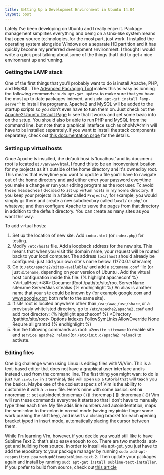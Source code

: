 ```yaml
---
title: Setting Up a Development Environment in Ubuntu 14.04
layout: post
---
```


Lately I've been developing on Ubuntu and I really enjoy it. Package management simplifies everything and being on a Unix-like system means that open-source technologies, for the most part, just work. I installed the operating system alongside Windows on a separate HD partition and it has quickly become my preferred development environment. I thought I would write a quick post talking about some of the things that I did to get a nice environment up and running.

### Getting the LAMP stack ###

One of the first things that you'll probably want to do is install Apache, PHP, and MySQL. The [Advanced Packaging Tool](https://help.ubuntu.com/12.04/serverguide/apt-get.html) makes this as easy as running the following commands: `sudo apt-get update` to make sure that you have the most up to date packages indexed, and `sudo apt-get install lamp-server^` to install the programs. Apache2 and MySQL will be added to the startup scripts so you don't even have to turn them on. Just check out the [Apache2 Ubuntu Default Page](http://localhost) to see that it works and get some basic info on the setup. You should also be able to run PHP and MySQL from the command line, but note that a graphical interface such as [phpMyAdmin](http://www.phpmyadmin.net/home_page/index.php) will have to be installed separately. If you want to install the stack components separately, check out [this documentation page](https://help.ubuntu.com/community/ApacheMySQLPHP) for the details.

### Setting up virtual hosts ###

Once Apache is installed, the default host is 'localhost' and its document root is located at `/var/www/html`. I found this to be an inconvenient location for my projects as it's outside of the home directory and it's owned by root. This means that everytime you want to update a file you'll have to navigate out of the home directory and and either enter your password everytime you make a change or run your editing program as the root user. To avoid these headaches I decided to set up virtual hosts in my home directory. If you keep your projects in a folder called `Projects/`, for example, you would simply go there and create a new subdirectory called `local/` or `php/` or whatever, and then configure Apache to serve the pages from that directory in addition to the default directory. You can create as many sites as you want this way.

To add virtual hosts:

1. Set up the location of new site. Add `index.html` (or `index.php`) for testing.
2. Modify `/etc/hosts` file. Add a loopback address for the new site. This means that when you visit this domain name, your request will be routed back to your local computer. The address `localhost` should already be configured; just add your own site's name below. (127.0.0.1 <tab> sitename)
3. Go to `/etc/apache2/sites-available/` and add a `sitename.conf` file (or just `sitename`, depending on your version of Ubuntu). Add the virtual host configuration inside this file:
{% highlight apacheconf %}
    <VirtualHost *:80>
        DocumentRoot /path/to/site/root
	ServerName sitename
	ServerAlias sitealias
    </VirtualHost>
{% endhighlight %}
An alias is another name that your site could be known by (for example google.com and www.google.com both refer to the same site).
4. If site root is located anywhere other than `/var/www`, `/usr/share`, or a previously whitelisted directory, go to `/etc/apache2/apache2.conf` and add root directory:
{% highlight apacheconf %}
    <Directory /path/to/site/root>
        Options Indexes FollowSymLinks
        AllowOverride None
        Require all granted
    </Directory>
{% endhighlight %}
5. Run the following commands as root: `a2ensite sitename` to enable site and `service apache2 reload` (or `/etc/init.d/apache2 reload`) to activate.

### Editing files ###

One big challenge when using Linux is editing files with Vi/Vim. This is a text-based editor that does not have a graphical user interface and is instead used from the command line. The first thing you might want to do is just run `vimtutor` in a terminal; this will open up a tutorial that will teach you the basics. Maybe one of the coolest aspects of Vim is the ability to customize it with a `.vimrc` file. Here's mine with some basics:
	set nu
	nnoremap ; :
	set autoindent
	:inoremap ( ()<Esc>i
	:inoremap [ []<Esc>i
	:inoremap { {}<Esc>i
Vim will run these commands everytime it starts so that I don't have to manually type them each time. My file adds line numbers and autoindentation, maps the semicolon to the colon in normal mode (saving my pinkie finger some work pushing the shift key), and inserts a closing bracket for each opening bracket typed in insert mode, automatically placing the cursor between them.

While I'm learning Vim, however, if you decide you would still like to have Sublime Text 2, that's also easy enough to do. There are two methods, apt-get and building from source. In order to install via apt-get, you just have to add the repository to your package manager by running `sudo add-apt-respository ppa:webupd8team/sublime-text-2`. Then update your packages again and install by running `sudo apt-get install sublime-text-installer`. If you prefer to build from source, check out [this article](http://www.tecmint.com/install-sublime-text-editor-in-linux/).
